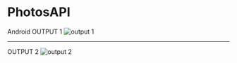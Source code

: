 # PhotosAPI
Android
OUTPUT 1
![output 1](https://user-images.githubusercontent.com/80596589/146057812-6ba412c1-72c6-4172-860f-21a108661c86.jpg)
****************************************************************************************************************
OUTPUT 2
![output 2](https://user-images.githubusercontent.com/80596589/146057824-8330b247-e084-43bb-af1a-614b94895851.jpg)
